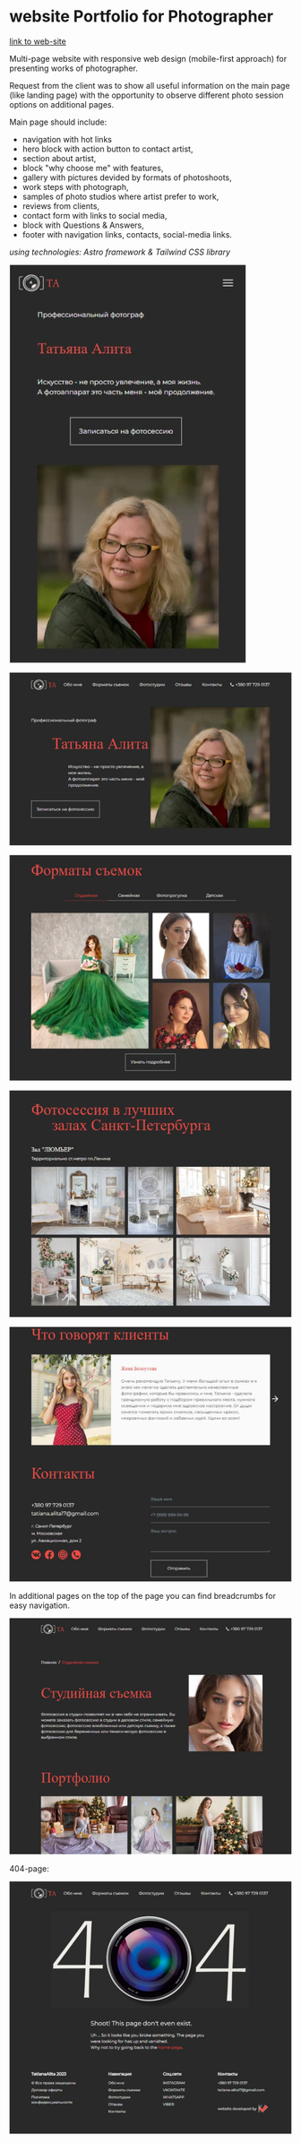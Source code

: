 # website Portfolio for Photographer

[link to web-site](https://ta-photograph.netlify.app/) 

Multi-page website with responsive web design (mobile-first approach) for presenting works of photographer.

Request from the client was to show all useful information on the main page (like landing page) with the opportunity to observe different photo session options on additional pages.

Main page should include:
- navigation with hot links
- hero block with action button to contact artist,
- section about artist,
- block "why choose me" with features,
- gallery with pictures devided by formats of photoshoots,
- work steps with photograph,
- samples of photo studios where artist prefer to work,
- reviews from clients,
- contact form with links to social media,
- block with Questions & Answers,
- footer with navigation links, contacts, social-media links.

*using technologies: Astro framework & Tailwind CSS library*

![Main Page - mobile](https://github.com/Lerik13/photograph-portfolio-tanya/blob/main/screenshots/0.jpg)

![Main Page](https://github.com/Lerik13/photograph-portfolio-tanya/blob/main/screenshots/1.jpg)

![Formats of photoshoots](https://github.com/Lerik13/photograph-portfolio-tanya/blob/main/screenshots/2.jpg)

![Photo studios](https://github.com/Lerik13/photograph-portfolio-tanya/blob/main/screenshots/3.jpg)

![Contact Form](https://github.com/Lerik13/photograph-portfolio-tanya/blob/main/screenshots/4.jpg)

In additional pages on the top of the page you can find breadcrumbs for easy navigation.

![Contact Form](https://github.com/Lerik13/photograph-portfolio-tanya/blob/main/screenshots/5.jpg)

404-page:

![404 page](https://github.com/Lerik13/photograph-portfolio-tanya/blob/main/screenshots/404.jpg)
